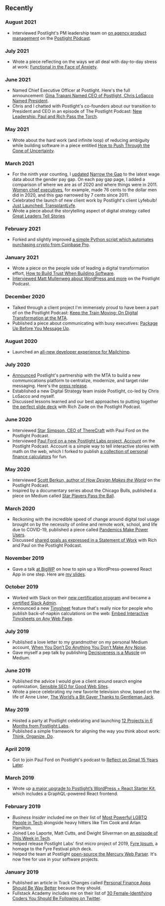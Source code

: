 ## Recently

### August 2021

- Interviewed Postlight's PM leadership team on [on agency product management](https://postlight.com/podcast/relationship-first-software-second-on-agency-product-management) on the [Postlight Podcast](https://postlight.com/podcast).

### July 2021

- Wrote a piece reflecting on the ways we all deal with day-to-day stress at work: [Functional in the Face of Anxiety](https://postlight.com/insights/functional-in-the-face-of-anxiety).

### June 2021

- Named Chief Executive Officer at Postlight. Here's the full announcement: [Gina Trapani Named CEO of Postlight, Chris LoSacco Named President](https://postlight.com/insights/gina-trapani-named-ceo-of-postlight-chris-losacco-named-president).
- Chris and I chatted with Postlight's co-founders about our transition to President and CEO in an episode of The Postlight Podcast: [New Leadership: Paul and Rich Pass the Torch](https://postlight.com/podcast/new-leadership-paul-and-rich-pass-the-torch).

### May 2021

- Wrote about the hard work (and infinite loop) of reducing ambiguity while building software in a piece entitled [How to Push Through the Cone of Uncertainty](https://postlight.com/insights/how-to-push-through-the-cone-of-uncertainty).

### March 2021

- For the ninth year counting, I [updated](https://twitter.com/ginatrapani/status/1376341828790841349) [Narrow the Gap](https://narrowthegap.co) to the latest wage data about the gender pay gap. On each pay gap page, I added a comparison of where we are as of 2020 and where things were in 2011. [Women chief executives](https://narrowthegap.co/gap/chief-executives), for example, made 76 cents to the dollar men did in 2020, and this gap narrowed by 7 cents since 2011.
- Celebrated the launch of new client work by Postlight's client Lyfebulb! [Just Launched: TransplantLyfe](https://postlight.com/insights/just-launched-transplantlyfe-by-lyfebulb).
- Wrote a piece about the storytelling aspect of digital strategy called [Great Leaders Tell Stories](https://postlight.com/insights/great-leaders-tell-stories)

### February 2021

- Forked and slightly improved [a simple Python script which automates purchasing crypto from Coinbase Pro](https://github.com/ginatrapani/automated_dollar_cost_averaging_with_coinbasepro).

### January 2021

- Wrote a piece on the people side of leading a digital transformation effort, [How to Build Trust When Building Software](https://postlight.com/insights/how-to-win-friends-in-your-digital-transformation).
- [Interviewed Matt Mullenweg about WordPress and more](https://postlight.com/podcast/wordpress-and-beyond-with-matthew-mullenweg) on the Postlight Podcast.

### December 2020

- Talked through a client project I'm immensely proud to have been a part of on the Postlight Podcast: [Keep the Train Moving: On Digital Transformation at the MTA](https://postlight.com/podcast/keep-the-train-moving-on-digital-transformation-at-the-mta).
- Published a piece about communicating with busy executives: [Package Up Before You Message Up](https://postlight.com/insights/package-up-before-you-message-up).

### August 2020

- Launched an [all-new developer experience for Mailchimp](https://postlight.com/insights/introducing-mailchimp-developer).

### July 2020

- [Announced](https://twitter.com/ginatrapani/status/1280525962699046915) Postlight's partnership with the MTA to build a new communications platform to centralize, modernize, and target rider messaging. Here's the [press release](https://www.mta.info/press-release/nyc-transit/mta-deploying-9000-new-digital-screens-systemwide-real-time-location).
- Established a new Digital Strategy team inside Postlight, co-led by Chris LoSacco and myself.
- Discussed lessons learned and our best approaches to putting together [the perfect slide deck](https://postlight.com/podcast/tools-of-persuasion-on-perfecting-the-slide-deck) with Rich Ziade on the Postlight Podcast.

### June 2020

- Interviewed [Star Simpson, CEO of ThereCraft](https://postlight.com/podcast/delivery-of-the-skies-with-star-simpson-ceo-of-therecraft) with Paul Ford on the Postlight Podcast.
- Interviewed [Paul Ford on a new Postlight Labs project, Account](https://postlight.com/podcast/visual-math-paul-and-gina-on-account-from-postlight-labs) on the Postlight Podcast. Account is a simple way to tell interactive stories with math on the web, which I forked to publish [a collection of personal finance calculators](https://personalfinance.ginatrapani.org/) for fun.

### May 2020

- Interviewed [Scott Berkun, author of _How Design Makes the World_](https://postlight.com/podcast/how-design-makes-the-world-with-author-and-designer-scott-berkun) on the Postlight Podcast.
- Inspired by a documentary series about the Chicago Bulls, published a piece on Medium called [Star Players Pass the Ball](https://medium.com/@ginatrapani/star-players-pass-the-ball-7b90b7fe6bde).

### March 2020

- Reckoning with the incredible speed of change around digital tool usage brought on by the necessity of online and remote work, school, and life due to COVID-19, published a piece called [Pandemics Make Power Users](https://postlight.com/insights/remote-workers-are-power-users).
- Discussed [shared goals as expressed in a Statement of Work](https://postlight.com/podcast/shared-goals-paul-rich-and-gina-on-statements-of-work) with Rich and Paul on the Postlight Podcast.

### November 2019

- Gave a talk [at BigWP](https://www.meetup.com/Big-WP-NYC/events/265211737/) on how to spin up a WordPress-powered React App in one step. Here are [my slides](https://docs.google.com/presentation/d/1h6Dm3gx2xsfiKZK_XuPSitvQjyfv17uPluMwkXfrVlQ/edit?usp=sharing).

### October 2019

- Worked with Slack on their [new certification program](http://slackcertified.com/) and became a [certified Slack Admin](https://verify.skilljar.com/c/jan6nj2hbthk).
- Announced a new [Tinysheet](https://tinysheet.com) feature that's really nice for people who publish back-of-napkin calculations on the web: [Embed Interactive Tinysheets on Any Web Page](https://postlight.com/trackchanges/embed-interactive-tinysheets-on-any-web-page).

### July 2019

- Published a love letter to my grandmother on my personal Medium account, [When You Don’t Do Anything You Don’t Make Any Noise](https://medium.com/swlh/when-you-dont-do-anything-you-don-t-make-any-noise-5f5a023c8500).
- Gave myself a pep talk by publishing [Decisiveness is a Muscle](https://medium.com/swlh/decisiveness-is-a-muscle-7cbf95efa3b3) on Medium.

### June 2019

- Published the advice I would give a client around search engine optimization, [Sensible SEO for Good Web Sites](https://postlight.com/trackchanges/sensible-seo-for-good-web-sites).
- Wrote a piece celebrating my new favorite television show, based on the life of Anne Lister, [The World’s a Bit Gayer Thanks to Gentleman Jack](https://medium.com/@ginatrapani/the-worlds-a-bit-gayer-thanks-to-gentleman-jack-cfee80acdb47).

### May 2019

- Hosted a party at Postlight celebrating and launching [12 Projects in 6 Months from Postlight Labs](https://postlight.com/trackchanges/12-projects-in-6-months-from-postlight-labs).
- Published a simple framework for aligning the way you think about work: [Think, Organize, Do](https://postlight.com/trackchanges/think-organize-do).

### April 2019

- Got to join Paul Ford on Postlight's podcast to [Reflect on Gmail 15 Years Later](https://postlight.com/trackchanges/podcast/reflecting-on-gmail-15-years-later).

### March 2019

- Wrote up [a major upgrade to Postlight’s WordPress + React Starter Kit](https://postlight.com/trackchanges/postlights-wordpress-react-starter-kit-now-version-2-0), which includes a GraphQL-powered React frontend.

### February 2019

- _Business Insider_ included me on their list of [Most Powerful LGBTQ People in Tech](https://www.businessinsider.com/most-powerful-lgbtq-people-in-tech-2019-2) alongside heavy hitters like Tim Cook and Arlan Hamilton.
- Joined Leo Laporte, Matt Cutts, and Dwight Silverman on [an episode of This Week in Tech](https://twit.tv/shows/this-week-in-tech/episodes/705).
- Helped release Postlight Labs' first micro project of 2019, [Fyre Ipsum](https://fyreipsum.com), a homage to the Fyre Festival pitch deck.
- Helped the team at Postlight [open-source the Mercury Web Parser](https://postlight.com/trackchanges/mercury-goes-open-source). It's now free for use in your software projects.

### January 2019

- Published an article in Track Changes called [Personal Finance Apps Should Be Way Better](https://postlight.com/trackchanges/personal-finance-apps-should-be-way-better) because they should.
- Fullstack Academy includes me on their list of [30 Female-Identifying Coders You Should Be Following on Twitter](https://www.fullstackacademy.com/blog/female-identifying-coders-on-twitter).
